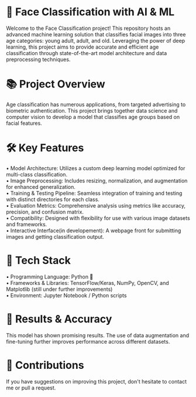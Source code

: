 # 🎯 Face Classification with AI & ML

Welcome to the Face Classification project! This repository hosts an advanced machine learning solution that classifies facial images into three age categories: young adult, adult, and old. Leveraging the power of deep learning, this project aims to provide accurate and efficient age classification through state-of-the-art model architecture and data preprocessing techniques.

# 📚 Project Overview

Age classification has numerous applications, from targeted advertising to biometric authentication. This project brings together data science and computer vision to develop a model that classifies age groups based on facial features.

# 🛠️ Key Features

• Model Architecture: Utilizes a custom deep learning model optimized for multi-class classification.  
• Image Preprocessing: Includes resizing, normalization, and augmentation for enhanced generalization.  
• Training & Testing Pipeline: Seamless integration of training and testing with distinct directories for each class.  
• Evaluation Metrics: Comprehensive analysis using metrics like accuracy, precision, and confusion matrix.  
• Compatibility: Designed with flexibility for use with various image datasets and frameworks.  
• Interactive Interface(in developement): A webpage front for submitting images and getting classification output.  

# 🚀 Tech Stack

• Programming Language: Python 🐍  
• Frameworks & Libraries: TensorFlow/Keras, NumPy, OpenCV, and Matplotlib (still under further improvements)  
• Environment: Jupyter Notebook / Python scripts  

# 🎉 Results & Accuracy

This model has shown promising results. The use of data augmentation and fine-tuning further improves performance across different datasets.

# 🙏 Contributions

If you have suggestions on improving this project, don't hesitate to contact me or pull a request.

